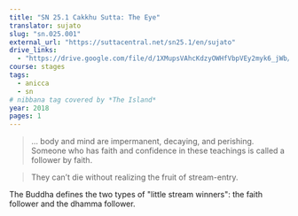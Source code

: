 ```yaml
---
title: "SN 25.1 Cakkhu Sutta: The Eye"
translator: sujato
slug: "sn.025.001"
external_url: "https://suttacentral.net/sn25.1/en/sujato"
drive_links:
  - "https://drive.google.com/file/d/1XMupsVAhcKdzyOWHfVbpVEy2myk6_jWb/view?usp=drivesdk"
course: stages
tags:
  - anicca
  - sn
# nibbana tag covered by *The Island*
year: 2018
pages: 1
---
```


> ... body and mind are impermanent, decaying, and perishing.
Someone who has faith and confidence in these teachings is called a follower by faith.

> They can’t die without realizing the fruit of stream-entry.

The Buddha defines the two types of "little stream winners": the faith follower and the dhamma follower.
